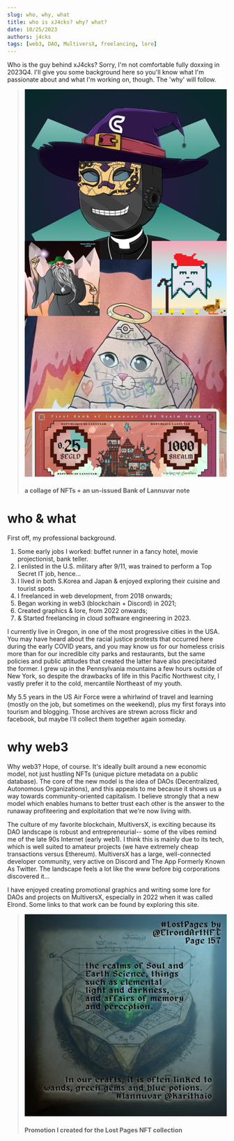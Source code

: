 ```yaml
---
slug: who, why, what
title: who is xJ4cks? why? what?
date: 10/25/2023
authors: j4cks
tags: [web3, DAO, MultiversX, freelancing, lore]
---
```


Who is the guy behind xJ4cks? Sorry, I'm not comfortable fully doxxing in 2023Q4. I'll give you some background here so you'll know what I'm passionate about and what I'm working on, though. The 'why' will follow.

> ![multi-pfp-tall](./multi-pfp-tall.png)
> #### a collage of NFTs + an un-issued Bank of Lannuvar note


# who & what

First off, my professional background.

1. Some early jobs I worked: buffet runner in a fancy hotel, movie projectionist, bank teller.
2. I enlisted in the U.S. military after 9/11, was trained to perform a Top Secret IT job, hence...
3. I lived in both S.Korea and Japan & enjoyed exploring their cuisine and tourist spots.
4. I freelanced in web development, from 2018 onwards;
5. Began working in web3 (blockchain + Discord) in 2021;
6. Created graphics & lore, from 2022 onwards;
7. & Started freelancing in cloud software engineering in 2023.

I currently live in Oregon, in one of the most progressive cities in the USA. You may have heard about the racial justice protests that occurred here during the early COVID years, and you may know us for our homeless crisis more than for our incredible city parks and restaurants, but the same policies and public attitudes that created the latter have also precipitated the former. I grew up in the Pennsylvania mountains a few hours outside of New York, so despite the drawbacks of life in this Pacific Northwest city, I vastly prefer it to the cold, mercantile Northeast of my youth.

My 5.5 years in the US Air Force were a whirlwind of travel and learning (mostly on the job, but sometimes on the weekend), plus my first forays into tourism and blogging. Those archives are strewn across flickr and facebook, but maybe I'll collect them together again someday. 


# why web3

Why web3? Hope, of course. It's ideally built around a new economic model, not just hustling NFTs (unique picture metadata on a public database). The core of the new model is the idea of DAOs (Decentralized, Autonomous Organizations), and this appeals to me because it shows us a way towards community-oriented capitalism. I believe strongly that a new model which enables humans to better trust each other is the answer to the runaway profiteering and exploitation that we're now living with.

The culture of my favorite blockchain, MultiversX, is exciting  because its DAO landscape is robust and entrepreneurial-- some of the vibes remind me of the late 90s Internet (early web1). I think this is mainly due to its tech, which is well suited to amateur projects (we have extremely cheap transactions versus Ethereum). MultiversX has a large, well-connected developer community, very active on Discord and The App Formerly Known As Twitter. The landscape feels a lot like the www before big corporations discovered it...

I have enjoyed creating promotional graphics and writing some lore for DAOs and projects on MultiversX, especially in 2022 when it was called Elrond. Some links to that work can be found by exploring this site.

> ![promotion for the Lost Pages](./promo-mind2.png)
> #### Promotion I created for the Lost Pages NFT collection

